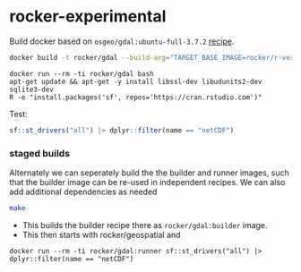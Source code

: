 # rocker-experimental


Build docker based on `osgeo/gdal:ubuntu-full-3.7.2` [recipe](https://github.com/OSGeo/gdal/tree/master/docker/ubuntu-full).


```bash
docker build -t rocker/gdal --build-arg="TARGET_BASE_IMAGE=rocker/r-ver" -f Dockerfile .
```

```
docker run --rm -ti rocker/gdal bash
apt-get update && apt-get -y install libssl-dev libudunits2-dev sqlite3-dev
R -e "install.packages('sf', repos='https://cran.rstudio.com')"
```

Test:

```r
sf::st_drivers("all") |> dplyr::filter(name == "netCDF")
```










### staged builds

Alternately we can seperately build the the builder and runner images, such that the builder image can be re-used in independent recipes.  We can also add additional dependencies as needed

```bash
make
```

- This builds the builder recipe there as `rocker/gdal:builder` image.  
- This then starts with rocker/geospatial and 

```
docker run --rm -ti rocker/gdal:runner sf::st_drivers("all") |> dplyr::filter(name == "netCDF")
```
